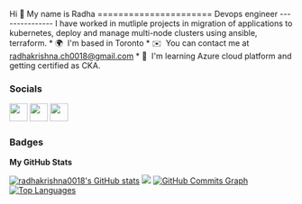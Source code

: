 Hi 👋 My name is Radha ======================  Devops engineer ---------------  I have worked in mutliple projects in migration of applications to kubernetes, deploy and manage multi-node clusters using ansible, terraform.  * 🌍  I'm based in Toronto * ✉️  You can contact me at [radhakrishna.ch0018@gmail.com](mailto:radhakrishna.ch0018@gmail.com) * 🧠  I'm learning Azure cloud platform and getting certified as CKA.

 ### Socials  <p align="left"> <a href="https://www.github.com/radhakrishna0018" target="_blank" rel="noreferrer"><img src="https://raw.githubusercontent.com/danielcranney/readme-generator/main/public/icons/socials/github.svg" width="32" height="32" /></a> <a href="http://www.instagram.com/radha_ch18" target="_blank" rel="noreferrer"><img src="https://raw.githubusercontent.com/danielcranney/readme-generator/main/public/icons/socials/instagram.svg" width="32" height="32" /></a> <a href="http://www.medium.com/radhakrishna" target="_blank" rel="noreferrer"><img src="https://raw.githubusercontent.com/danielcranney/readme-generator/main/public/icons/socials/medium.svg" width="32" height="32" /></a></p>
### Badges

<b>My GitHub Stats</b>

<a href="http://www.github.com/radhakrishna0018"><img src="https://github-readme-stats.vercel.app/api?username=radhakrishna0018&show_icons=true&hide=&title_color=ef4444&text_color=64748b&icon_color=3382ed&bg_color=22272e&hide_border=true&show_icons=true" alt="radhakrishna0018's GitHub stats" /></a>
<a href="http://www.github.com/radhakrishna0018"><img src="https://github-readme-streak-stats.herokuapp.com/?user=radhakrishna0018&stroke=64748b&background=22272e&ring=ef4444&fire=ef4444&currStreakNum=64748b&currStreakLabel=ef4444&sideNums=64748b&sideLabels=64748b&dates=64748b&hide_border=true" /></a>
<a href="http://www.github.com/radhakrishna0018"><img src="https://activity-graph.herokuapp.com/graph?username=radhakrishna0018&bg_color=22272e&color=64748b&line=3382ed&point=64748b&area_color=22272e&area=true&hide_border=true&custom_title=GitHub%20Commits%20Graph" alt="GitHub Commits Graph" /></a>
<a href="https://github.com/radhakrishna0018" align="left"><img src="https://github-readme-stats.vercel.app/api/top-langs/?username=radhakrishna0018&langs_count=10&title_color=ef4444&text_color=64748b&icon_color=3382ed&bg_color=22272e&hide_border=true&locale=en&custom_title=Top%20%Languages" alt="Top Languages" /></a>

